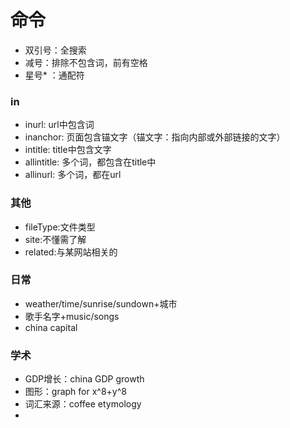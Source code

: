 # 命令
- 双引号：全搜索
- 减号：排除不包含词，前有空格
- 星号* ：通配符
### in
- inurl: url中包含词
- inanchor: 页面包含锚文字（锚文字：指向内部或外部链接的文字）
- intitle: title中包含文字
- allintitle: 多个词，都包含在title中
- allinurl: 多个词，都在url
### 其他
- fileType:文件类型
- site:不懂需了解
- related:与某网站相关的
### 日常
- weather/time/sunrise/sundown+城市
- 歌手名字+music/songs
- china capital
### 学术
- GDP增长：china GDP growth
- 图形：graph for x^8+y^8
- 词汇来源：coffee etymology
- 
